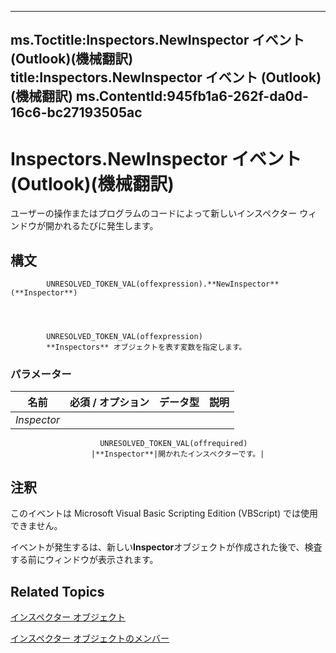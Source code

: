 

---
ms.Toctitle:Inspectors.NewInspector イベント (Outlook)(機械翻訳)
title:Inspectors.NewInspector イベント (Outlook)(機械翻訳)
ms.ContentId:945fb1a6-262f-da0d-16c6-bc27193505ac
---
# Inspectors.NewInspector イベント (Outlook)(機械翻訳)




ユーザーの操作またはプログラムのコードによって新しいインスペクター ウィンドウが開かれるたびに発生します。

## 構文

            UNRESOLVED_TOKEN_VAL(offexpression).**NewInspector**(**Inspector**)




            UNRESOLVED_TOKEN_VAL(offexpression)
            **Inspectors** オブジェクトを表す変数を指定します。

### パラメーター

|**名前**|**必須 / オプション**|**データ型**|**説明**|
|---|---|---|---|
|*Inspector*|
                        UNRESOLVED_TOKEN_VAL(offrequired)
                      |**Inspector**|開かれたインスペクターです。|





## 注釈
このイベントは Microsoft Visual Basic Scripting Edition (VBScript) では使用できません。



イベントが発生するは、新しい**Inspector**オブジェクトが作成された後で、検査する前にウィンドウが表示されます。



## Related Topics

[インスペクター オブジェクト](b65475d6-a212-fc96-459d-47390dfe5ee5.md)

[インスペクター オブジェクトのメンバー](897aab77-650a-6f0a-7599-5487bec45448.md)





